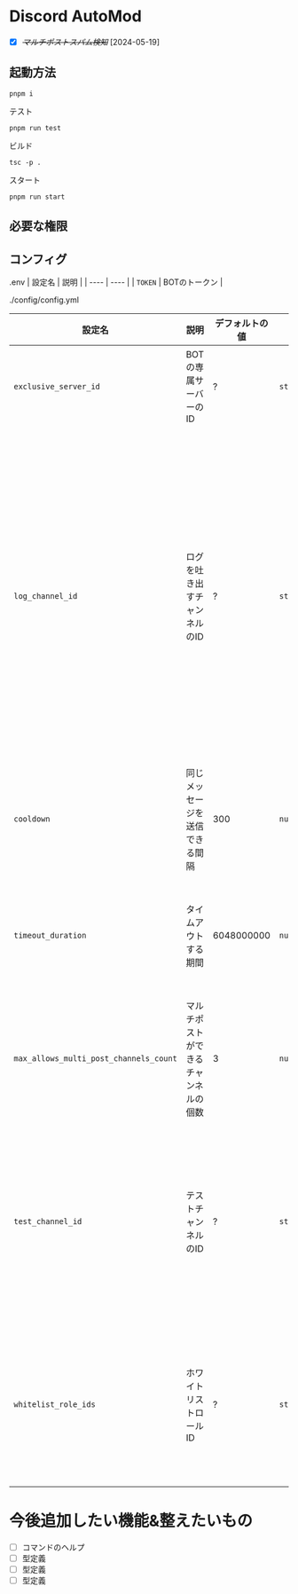 # Discord AutoMod

- [X] ~~*マルチポストスパム検知*~~ [2024-05-19]

## 起動方法

```
pnpm i
```

テスト
```
pnpm run test
```

ビルド
```
tsc -p .
```

スタート
```
pnpm run start
```

## 必要な権限


## コンフィグ
.env
| 設定名 | 説明 |
| ---- | ---- |
| `TOKEN` | BOTのトークン |

./config/config.yml

| 設定名 | 説明 | デフォルトの値 | 型 | 備考 |
| ---- | ---- | ---- | ---- | ---- |
| `exclusive_server_id` | BOTの専属サーバーのID | ? | `string` | 必須。 ないと動かない。 |
| `log_channel_id` | ログを吐き出すチャンネルのID | ? | `string` | 必須。 ~~ログを出してるところを消せばなくても動くと思うけど~~ログがないと何が起きてるかわからない。 |
| `cooldown` | 同じメッセージを送信できる間隔 | 300 | `number` | 特になし |
| `timeout_duration` | タイムアウトする期間 | 6048000000 | `number` | ミリセカンドだけど普通に秒に直したい |
| `max_allows_multi_post_channels_count` | マルチポストができるチャンネルの個数 | 3 | `number` | マルチポスト型のスパム許さん(( |
| `test_channel_id` | テストチャンネルのID | ? | `string[]` | テストなので再起動後に履歴を削除するように(なくても動く) |
| `whitelist_role_ids` | ホワイトリストロールID | ? | `string` | 管理者ロールなどを追加して無視するようにする |
# 今後追加したい機能&整えたいもの

- [ ] コマンドのヘルプ
- [ ] 型定義
- [ ] 型定義
- [ ] 型定義
